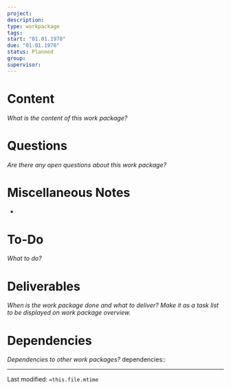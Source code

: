 ```yaml
---
project: 
description:
type: workpackage
tags: 
start: "01.01.1970"
due: "01.01.1970"
status: Planned
group:
supervisor:
---
```


# Content
_What is the content of this work package?_

# Questions
_Are there any open questions about this work package?_

# Miscellaneous Notes
- 

# To-Do
_What to do?_

# Deliverables
_When is the work package done and what to deliver?_
_Make it as a task list to be displayed on work package overview._

# Dependencies
_Dependencies to other work packages?_
dependencies::

___
Last modified: `=this.file.mtime`